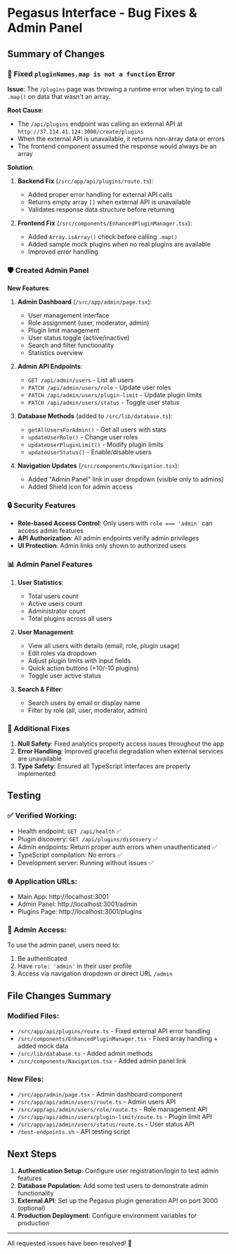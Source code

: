 # Pegasus Interface - Bug Fixes & Admin Panel

## Summary of Changes

### 🐛 Fixed `pluginNames.map is not a function` Error

**Issue**: The `/plugins` page was throwing a runtime error when trying to call `.map()` on data that wasn't an array.

**Root Cause**: 
- The `/api/plugins` endpoint was calling an external API at `http://37.114.41.124:3000/create/plugins`
- When the external API is unavailable, it returns non-array data or errors
- The frontend component assumed the response would always be an array

**Solution**:
1. **Backend Fix** (`/src/app/api/plugins/route.ts`):
   - Added proper error handling for external API calls
   - Returns empty array `[]` when external API is unavailable
   - Validates response data structure before returning

2. **Frontend Fix** (`/src/components/EnhancedPluginManager.tsx`):
   - Added `Array.isArray()` check before calling `.map()`
   - Added sample mock plugins when no real plugins are available
   - Improved error handling

### 🛡️ Created Admin Panel

**New Features**:
1. **Admin Dashboard** (`/src/app/admin/page.tsx`):
   - User management interface
   - Role assignment (user, moderator, admin)
   - Plugin limit management
   - User status toggle (active/inactive)
   - Search and filter functionality
   - Statistics overview

2. **Admin API Endpoints**:
   - `GET /api/admin/users` - List all users
   - `PATCH /api/admin/users/role` - Update user roles
   - `PATCH /api/admin/users/plugin-limit` - Update plugin limits
   - `PATCH /api/admin/users/status` - Toggle user status

3. **Database Methods** (added to `/src/lib/database.ts`):
   - `getAllUsersForAdmin()` - Get all users with stats
   - `updateUserRole()` - Change user roles
   - `updateUserPluginLimit()` - Modify plugin limits
   - `updateUserStatus()` - Enable/disable users

4. **Navigation Updates** (`/src/components/Navigation.tsx`):
   - Added "Admin Panel" link in user dropdown (visible only to admins)
   - Added Shield icon for admin access

### 🔒 Security Features

- **Role-based Access Control**: Only users with `role === 'admin'` can access admin features
- **API Authorization**: All admin endpoints verify admin privileges
- **UI Protection**: Admin links only shown to authorized users

### 📊 Admin Panel Features

1. **User Statistics**:
   - Total users count
   - Active users count
   - Administrator count
   - Total plugins across all users

2. **User Management**:
   - View all users with details (email, role, plugin usage)
   - Edit roles via dropdown
   - Adjust plugin limits with input fields
   - Quick action buttons (+10/-10 plugins)
   - Toggle user active status

3. **Search & Filter**:
   - Search users by email or display name
   - Filter by role (all, user, moderator, admin)

### 🔧 Additional Fixes

1. **Null Safety**: Fixed analytics property access issues throughout the app
2. **Error Handling**: Improved graceful degradation when external services are unavailable
3. **Type Safety**: Ensured all TypeScript interfaces are properly implemented

## Testing

### ✅ Verified Working:
- Health endpoint: `GET /api/health` ✅
- Plugin discovery: `GET /api/plugins/discovery` ✅
- Admin endpoints: Return proper auth errors when unauthenticated ✅
- TypeScript compilation: No errors ✅
- Development server: Running without issues ✅

### 🌐 Application URLs:
- Main App: http://localhost:3001
- Admin Panel: http://localhost:3001/admin
- Plugins Page: http://localhost:3001/plugins

### 🔑 Admin Access:
To use the admin panel, users need to:
1. Be authenticated
2. Have `role: 'admin'` in their user profile
3. Access via navigation dropdown or direct URL `/admin`

## File Changes Summary

### Modified Files:
- `/src/app/api/plugins/route.ts` - Fixed external API error handling
- `/src/components/EnhancedPluginManager.tsx` - Fixed array handling + added mock data
- `/src/lib/database.ts` - Added admin methods
- `/src/components/Navigation.tsx` - Added admin panel link

### New Files:
- `/src/app/admin/page.tsx` - Admin dashboard component
- `/src/app/api/admin/users/route.ts` - Admin users API
- `/src/app/api/admin/users/role/route.ts` - Role management API
- `/src/app/api/admin/users/plugin-limit/route.ts` - Plugin limit API  
- `/src/app/api/admin/users/status/route.ts` - User status API
- `/test-endpoints.sh` - API testing script

## Next Steps

1. **Authentication Setup**: Configure user registration/login to test admin features
2. **Database Population**: Add some test users to demonstrate admin functionality
3. **External API**: Set up the Pegasus plugin generation API on port 3000 (optional)
4. **Production Deployment**: Configure environment variables for production

---

All requested issues have been resolved! 🎉
